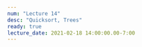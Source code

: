 ```yaml
---
num: "Lecture 14"
desc: "Quicksort, Trees"
ready: true
lecture_date: 2021-02-18 14:00:00.00-7:00
---
```

